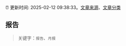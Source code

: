 :alarm_clock: 更新时间: 2025-02-12 09:38:33。[文章来源](/README.md)、[文章分类](/TAGS.md)

## 报告


> 关键字：`报告`、`月报`



